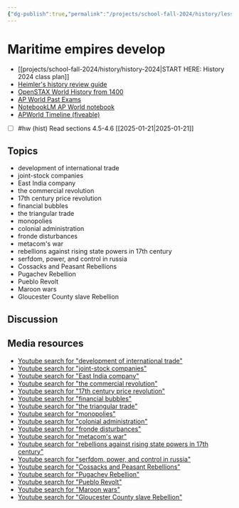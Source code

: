 ```yaml
---
{"dg-publish":true,"permalink":"/projects/school-fall-2024/history/lessons/unit-4-sec-5-6/"}
---
```




#  Maritime empires develop

- [[projects/school-fall-2024/history/history-2024\|START HERE: History 2024 class plan]]
- [Heimler's history review guide](https://resources.heimlershistory.com/products/ap-world-heimler-review-guide)
- [OpenSTAX World History from 1400](https://openstax.org/books/world-history-volume-2/pages/1-introduction)
- [AP World Past Exams](https://apcentral.collegeboard.org/courses/ap-world-history/exam/past-exam-questions)
- [NotebookLM AP World notebook](https://notebooklm.google.com/notebook/94b83796-38ce-42a3-b8c6-61630d55f2a2)
- [APWorld Timeline (fiveable)](https://library.fiveable.me/ap-world/faqs/ultimate-ap-world-timeline/blog/7wbnilPDIokeXB7TZ9e3)

- [ ] #hw (hist) Read sections 4.5-4.6 [[2025-01-21\|2025-01-21]]

## Topics


- development of international trade 
- joint-stock companies 
- East India company 
- the commercial revolution 
- 17th century price revolution 
- financial bubbles 
- the triangular trade 
- monopolies 
- colonial administration 
- fronde disturbances 
- metacom's war 
- rebellions against rising state powers in 17th century 
- serfdom, power, and control in russia 
- Cossacks and Peasant Rebellions 
- Pugachev Rebellion 
- Pueblo Revolt 
- Maroon wars 
- Gloucester County slave Rebellion 


## Discussion


## Media resources


- [Youtube search for "development of international trade"](https://www.youtube.com/results?search_query=development%20of%20international%20trade) 
- [Youtube search for "joint-stock companies"](https://www.youtube.com/results?search_query=joint-stock%20companies) 
- [Youtube search for "East India company"](https://www.youtube.com/results?search_query=East%20India%20company) 
- [Youtube search for "the commercial revolution"](https://www.youtube.com/results?search_query=the%20commercial%20revolution) 
- [Youtube search for "17th century price revolution"](https://www.youtube.com/results?search_query=17th%20century%20price%20revolution) 
- [Youtube search for "financial bubbles"](https://www.youtube.com/results?search_query=financial%20bubbles) 
- [Youtube search for "the triangular trade"](https://www.youtube.com/results?search_query=the%20triangular%20trade) 
- [Youtube search for "monopolies"](https://www.youtube.com/results?search_query=monopolies) 
- [Youtube search for "colonial administration"](https://www.youtube.com/results?search_query=colonial%20administration) 
- [Youtube search for "fronde disturbances"](https://www.youtube.com/results?search_query=fronde%20disturbances) 
- [Youtube search for "metacom's war"](https://www.youtube.com/results?search_query=metacom's%20war) 
- [Youtube search for "rebellions against rising state powers in 17th century"](https://www.youtube.com/results?search_query=rebellions%20against%20rising%20state%20powers%20in%2017th%20century) 
- [Youtube search for "serfdom, power, and control in russia"](https://www.youtube.com/results?search_query=serfdom,%20power,%20and%20control%20in%20russia) 
- [Youtube search for "Cossacks and Peasant Rebellions"](https://www.youtube.com/results?search_query=Cossacks%20and%20Peasant%20Rebellions) 
- [Youtube search for "Pugachev Rebellion"](https://www.youtube.com/results?search_query=Pugachev%20Rebellion) 
- [Youtube search for "Pueblo Revolt"](https://www.youtube.com/results?search_query=Pueblo%20Revolt) 
- [Youtube search for "Maroon wars"](https://www.youtube.com/results?search_query=Maroon%20wars) 
- [Youtube search for "Gloucester County slave Rebellion"](https://www.youtube.com/results?search_query=Gloucester%20County%20slave%20Rebellion) 
